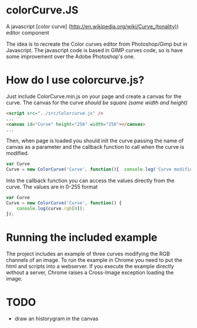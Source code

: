 colorCurve.JS
==========

A javascript [color curve] (http://en.wikipedia.org/wiki/Curve_(tonality)) editor component 

The idea is to recreate the Color curves editor from Photoshop/Gimp but in Javascript.
The javascript code is based in GIMP curves code, so is have some improvement over the Adobe Photoshop's one.

# How do I use colorcurve.js? #
Just include ColorCurve.min.js on your page and create a canvas for the curve.
The canvas for the curve *should be square (same width and height)*

```html
<script src="../src/Colorcurve.js" />
...
<canvas id="Curve" height="256" width="256"></canvas>   
...
```

Then, when page is loaded you should init the curve passing the name of canvas as a parameter
and the callback function to call when the curve is modified.

```javascript
var Curve
Curve = new ColorCurve('Curve', function(){  console.log('Curve modified');  });
```

Into the callback function you can access the values directly from the curve.
The values are in 0-255 format

```javascript
var Curve
Curve = new ColorCurve('Curve', function() { 
	console.log(curve.rgb[0]);
});
```

# Running the included example #
The project includes an example of three curves modifying the RGB channels of an image.
To run the example in Chrome you need to put the html and scripts into a webserver.
If you execute the example directly without a server, Chrome raises a Cross-Image exception loading the image.

# TODO #

- draw an historygram in the canvas
